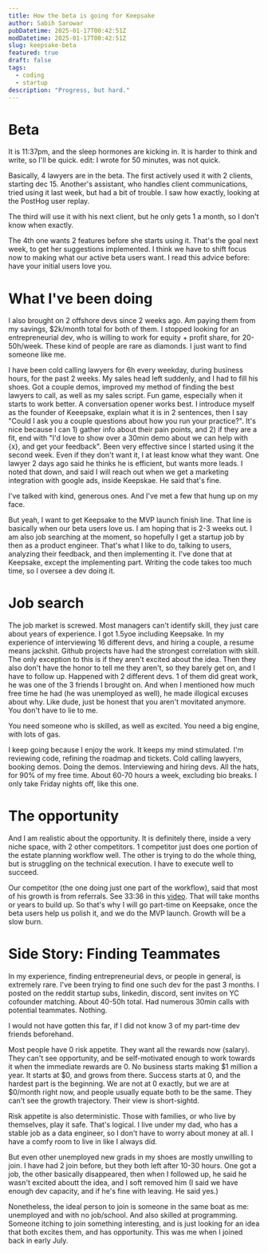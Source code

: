 ```yaml
---
title: How the beta is going for Keepsake
author: Sabih Sarowar
pubDatetime: 2025-01-17T00:42:51Z
modDatetime: 2025-01-17T00:42:51Z
slug: keepsake-beta
featured: true
draft: false
tags:
  - coding
  - startup
description: "Progress, but hard."
---
```


# Beta

It is 11:37pm, and the sleep hormones are kicking in. It is harder to think and write, so I'll be quick. edit: I wrote for 50 minutes, was not quick.

Basically, 4 lawyers are in the beta. The first actively used it with 2 clients, starting dec 15. Another's assistant, who handles client communications, tried using it last week, but had a bit of trouble. I saw how exactly, looking at the PostHog user replay. 

The third will use it with his next client, but he only gets 1 a month, so I don't know when exactly.

The 4th one wants 2 features before she starts using it. That's the goal next week, to get her suggestions implemented. I think we have to shift focus now to making what our active beta users want. I read this advice before: have your initial users love you.

# What I've been doing

I also brought on 2 offshore devs since 2 weeks ago. Am paying them from my savings, $2k/month total for both of them. I stopped looking for an entrepreneurial dev, who is willing to work for equity + profit share, for 20-50h/week. These kind of people are rare as diamonds. I just want to find someone like me.

I have been cold calling lawyers for 6h every weekday, during business hours, for the past 2 weeks. My sales head left suddenly, and I had to fill his shoes. Got a couple demos, improved my method of finding the best lawyers to call, as well as my sales script. Fun game, especially when it starts to work better. A conversation opener works best. I introduce myself as the founder of Keeepsake, explain what it is in 2 sentences, then I say "Could I ask you a couple questions about how you run your practice?". It's nice because I can 1) gather info about their pain points, and 2) if they are a fit, end with "I'd love to show over a 30min demo about we can help with {x}, and get your feedback". Been very effective since I started using it the second week. Even if they don't want it, I at least know what they want. One lawyer 2 days ago said he thinks he is efficient, but wants more leads. I noted that down, and said I will reach out when we get a marketing integration with google ads, inside Keepskae. He said that's fine.

I've talked with kind, generous ones. And I've met a few that hung up on my face.

But yeah, I want to get Keepsake to the MVP launch finish line. That line is basically when our beta users love us. I am hoping that is 2-3 weeks out. I am also job searching at the moment, so hopefully I get a startup job by then as a product engineer. That's what I like to do, talking to users, analyzing their feedback, and then implementing it. I've done that at Keepsake, except the implementing part. Writing the code takes too much time, so I oversee a dev doing it.

# Job search

The job market is screwed. Most managers can't identify skill, they just care about years of experience. I got 1.5yoe including Keepsake. In my experience of interviewing 16 different devs, and hiring a couple, a resume means jackshit. Github projects have had the strongest correlation with skill. The only exception to this is if they aren't excited about the idea. Then they also don't have the honor to tell me they aren't, so they barely get on, and I have to follow up. Happened with 2 different devs. 1 of them did great work, he was one of the 3 friends I brought on. And when I mentioned how much free time he had (he was unemployed as well), he made illogical excuses about why. Like dude, just be honest that you aren't movitated anymore. You don't have to lie to me.

You need someone who is skilled, as well as excited. You need a big engine, with lots of gas.

I keep going because I enjoy the work. It keeps my mind stimulated. I'm reviewing code, refining the roadmap and tickets. Cold calling lawyers, booking demos. Doing the demos. Interviewing and hiring devs. All the hats, for 90% of my free time. About 60-70 hours a week, excluding bio breaks. I only take Friday nights off, like this one.

# The opportunity

And I am realistic about the opportunity. It is definitely there, inside a very niche space, with 2 other competitors. 1 competitor just does one portion of the estate planning workflow well. The other is trying to do the whole thing, but is struggling on the technical execution. I have to execute well to succeed.

Our competitor (the one doing just one part of the workflow), said that most of his growth is from referrals. See 33:36 in this [video](https://www.youtube.com/watch?v=js8J_vulDCU). That will take months or years to build up. So that's why I will go part-time on Keepsake, once the beta users help us polish it, and we do the MVP launch. Growth will be a slow burn.

# Side Story: Finding Teammates

In my experience, finding entrepreneurial devs, or people in general, is extremely rare. I've been trying to find one such dev for the past 3 months. I posted on the reddit startup subs, linkedin, discord, sent invites on YC cofounder matching. About 40-50h total. Had numerous 30min calls with potential teammates. Nothing.

I would not have gotten this far, if I did not know 3 of my part-time dev friends beforehand.

Most people have 0 risk appetite. They want all the rewards now (salary). They can't see opportunity, and be self-motivated enough to work towards it when the immediate rewards are 0. No business starts making $1 million a year. It starts at $0, and grows from there. Success starts at 0, and the hardest part is the beginning. We are not at 0 exactly, but we are at $0/month right now, and people usually equate both to be the same. They can't see the growth trajectory. Their view is short-sightd.

Risk appetite is also deterministic. Those with families, or who live by themselves, play it safe. That's logical. I live under my dad, who has a stable job as a data engineer, so I don't have to worry about money at all. I have a comfy room to live in like I always did. 

But even other unemployed new grads in my shoes are mostly unwilling to join. I have had 2 join before, but they both left after 10-30 hours. One got a job, the other basically disappeared, then when I followed up, he said he wasn't excited aboutt the idea, and I soft removed him (I said we have enough dev capacity, and if he's fine with leaving. He said yes.)  

Nonetheless, the ideal person to join is someone in the same boat as me: unemployed and with no job/school. And also skilled at programming. Someone itching to join something interesting, and is just looking for an idea that both excites them, and has opportunity. This was me when I joined back in early July.


